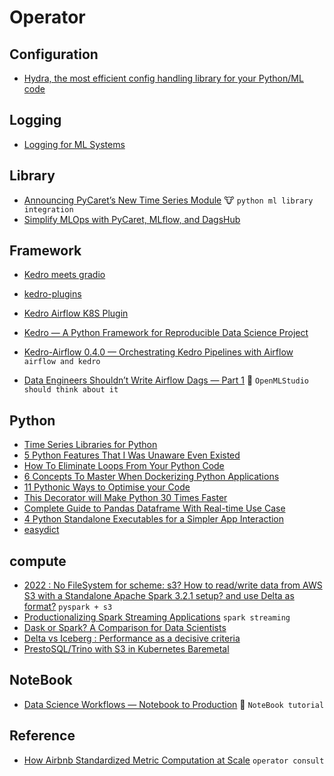 # Operator

## Configuration
+ [Hydra, the most efficient config handling library for your Python/ML code](https://medium.com/@armand-sauzay/hydra-the-most-efficient-config-handling-library-for-your-python-ml-code-9178d491523c)

## Logging
+ [Logging for ML Systems](https://medium.com/@DavidElvis/logging-for-ml-systems-1b055005c2c2)
## Library
+ [Announcing PyCaret’s New Time Series Module](https://towardsdatascience.com/announcing-pycarets-new-time-series-module-b6e724d4636c) :cow: `python ml library integration`
+ [Simplify MLOps with PyCaret, MLflow, and DagsHub](https://moez-62905.medium.com/simplify-mlops-with-pycaret-mlflow-and-dagshub-366c768f0dac)

## Framework 
+ [Kedro meets gradio](https://medium.com/@atsushihara/kedro-meets-gradio-cb843b2b0e2a)
+ [kedro-plugins](https://github.com/kedro-org/kedro-plugins)
+ [Kedro Airflow K8S Plugin](https://github.com/getindata/kedro-airflow-k8s)
+ [Kedro — A Python Framework for Reproducible Data Science Project](https://towardsdatascience.com/kedro-a-python-framework-for-reproducible-data-science-project-4d44977d4f04)
+ [Kedro-Airflow 0.4.0 — Orchestrating Kedro Pipelines with Airflow](https://medium.com/quantumblack/kedro-airflow-0-4-0-orchestrating-kedro-pipelines-with-airflow-23fb1283f24d) `airflow and kedro`

+ [Data Engineers Shouldn’t Write Airflow Dags — Part 1](https://towardsdatascience.com/data-engineers-shouldnt-write-airflow-dags-b885d57737ce)  :signal_strength: `OpenMLStudio should think about it`


## Python
+ [Time Series Libraries for Python](https://alpersinbalc.medium.com/time-series-libraries-for-python-4e41e9d0328b)
+ [5 Python Features That I Was Unaware Even Existed](https://betterprogramming.pub/python-features-that-i-was-unaware-even-existed-8465a50a6378)
+ [How To Eliminate Loops From Your Python Code](https://levelup.gitconnected.com/how-to-eliminate-loops-from-your-python-code-6dfb7c3578fa)
+ [6 Concepts To Master When Dockerizing Python Applications](https://betterprogramming.pub/6-concepts-to-master-when-dockerizing-python-applications-e5f5a6a87845)
+ [11 Pythonic Ways to Optimise your Code](https://medium.com/geekculture/11-pythonic-ways-to-optimise-your-code-466d8563d516)
+ [This Decorator will Make Python 30 Times Faster](https://towardsdatascience.com/this-decorator-will-make-python-30-times-faster-715ca5a66d5f)
+ [Complete Guide to Pandas Dataframe With Real-time Use Case](https://pub.towardsai.net/complete-guide-to-pandas-dataframe-with-real-time-use-case-c576d3e20fb3)
+ [4 Python Standalone Executables for a Simpler App Interaction](https://levelup.gitconnected.com/4-python-standalone-executables-for-a-simpler-app-interaction-d47b6a560919)
+ [easydict](https://github.com/makinacorpus/easydict)

## compute
+ [2022 : No FileSystem for scheme: s3? How to read/write data from AWS S3 with a Standalone Apache Spark 3.2.1 setup? and use Delta as format?](https://medium.com/@mageswaran1989/2022-no-filesystem-for-scheme-s3-cbd72c99a50c) `pyspark + s3`
+ [Productionalizing Spark Streaming Applications](https://blog.clairvoyantsoft.com/productionalizing-spark-streaming-applications-4d1c8711c7b0) `spark streaming`
+ [Dask or Spark? A Comparison for Data Scientists](https://medium.com/geekculture/dask-or-spark-a-comparison-for-data-scientists-d4cba8ba9ef7)
+ [Delta vs Iceberg : Performance as a decisive criteria](https://databeans-blogs.medium.com/delta-vs-iceberg-performance-as-a-decisive-criteria-add7bcdde03d)
+ [PrestoSQL/Trino with S3 in Kubernetes Baremetal](https://medium.com/techlogs/prestosql-trino-with-s3-in-kubernetes-baremetal-eb11cab1b51f)
## NoteBook
+ [Data Science Workflows — Notebook to Production](https://towardsdatascience.com/data-science-workflows-notebook-to-production-26afc13442bb) :hammer: `NoteBook tutorial`

## Reference
+ [How Airbnb Standardized Metric Computation at Scale](https://medium.com/airbnb-engineering/airbnb-metric-computation-with-minerva-part-2-9afe6695b486) `operator consult`